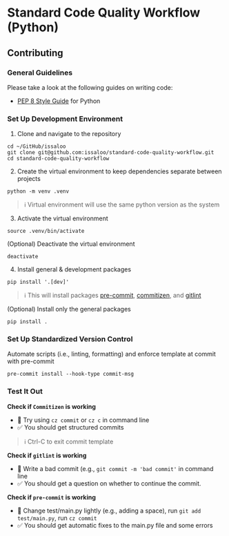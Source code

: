 # Standard Code Quality Workflow (Python)

## Contributing

### General Guidelines
Please take a look at the following guides on writing code:
- [PEP 8 Style Guide](https://www.python.org/dev/peps/pep-0008/) for Python

### Set Up Development Environment
1. Clone and navigate to the repository
```shell
cd ~/GitHub/issaloo
git clone git@github.com:issaloo/standard-code-quality-workflow.git
cd standard-code-quality-workflow
```

2. Create the virtual environment to keep dependencies separate between projects
```shell
python -m venv .venv
```
> :information_source: Virtual environment will use the same python version as the system

3. Activate the virtual environment
```shell
source .venv/bin/activate
```
(Optional) Deactivate the virtual environment
```shell
deactivate
```

4. Install general & development packages
```shell
pip install '.[dev]'
```
> :information_source: This will install packages [pre-commit](https://pre-commit.com/), [commitizen](https://commitizen-tools.github.io/commitizen/), and [gitlint](https://jorisroovers.com/gitlint/latest/)

(Optional) Install only the general packages
```shell
pip install .
```

### Set Up Standardized Version Control

Automate scripts (i.e., linting, formatting) and enforce template at commit with pre-commit
```shell
pre-commit install --hook-type commit-msg
```

### Test It Out

**Check if `Commitizen` is working**
- :mag_right: Try using `cz commit` or `cz c` in command line
- :white_check_mark: You should get structured commits

> :information_source:  Ctrl-C to exit commit template

**Check if `gitlint` is working**
- :mag_right: Write a bad commit (e.g., `git commit -m 'bad commit'` in command line
- :white_check_mark: You should get a question on whether to continue the commit.

**Check if `pre-commit` is working**
- :mag_right: Change test/main.py lightly (e.g., adding a space), run `git add test/main.py`, run `cz commit`
- :white_check_mark: You should get automatic fixes to the main.py file and some errors
